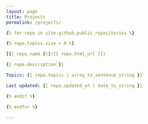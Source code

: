 ```yaml
---
layout: page
title: Projects
permalink: /projects/

{% for repo in site.github.public_repositories %}

{% repo.topics.size > 0 %}

[{{ repo.name }}]({{ repo.html_url }})

{{ repo.description }}

Topics: {{ repo.topics | array_to_sentence_string }}

Last updated: {{ repo.updated_at | date_to_string }}

{% endif %}

{% endfor %}

---
```

